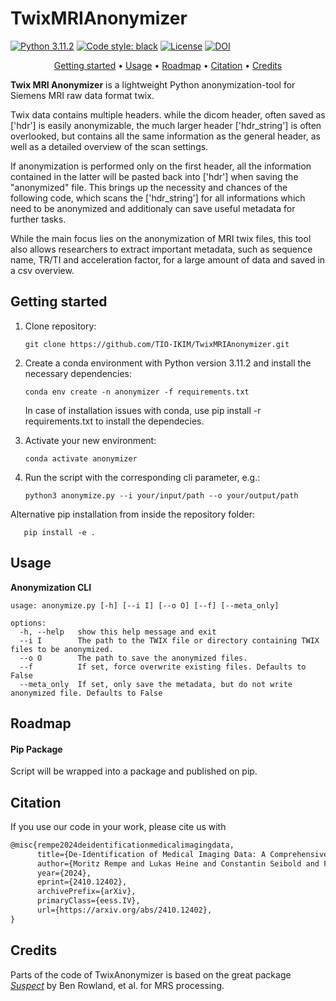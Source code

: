 # TwixMRIAnonymizer

[![Python 3.11.2](https://img.shields.io/badge/python-3.10%20%7C%203.11%20%7C%203.12-blue)](https://www.python.org/downloads/release/python-3120/) 
[![Code style: black](https://img.shields.io/badge/code%20style-black-000000.svg)](https://github.com/psf/black)
[![License](https://img.shields.io/badge/License-MIT-green.svg)](./LICENSE)
[![DOI](https://img.shields.io/badge/DOI-j.cmpb.2023.107912-blue)](https://doi.org/10.48550/arXiv.2410.12402)

<div align="center">

[Getting started](#getting-started) • [Usage](#usage) • [Roadmap](#roadmap) • [Citation](#citation) • [Credits](#credits)

</div>

**Twix MRI Anonymizer** is a lightweight Python anonymization-tool for Siemens MRI raw data format twix. 

Twix data contains multiple headers. while the dicom header, often saved as ['hdr'] is easily anonymizable, the much larger header ['hdr_string'] is often overlooked, but contains all the same information as the general header, as well as a detailed overview of the scan settings.

If anonymization is performed only on the first header, all the information contained in the latter will be pasted back into ['hdr'] when saving the "anonymized" file. 
This brings up the necessity and chances of the following code, which scans the ['hdr_string'] for all informations which need to be anonymized and additionaly can save useful metadata for further tasks.

While the main focus lies on the anonymization of MRI twix files, this tool also allows researchers to extract important metadata, such as sequence name, TR/TI and acceleration factor, for a large amount of data and saved in a csv overview.

## Getting started
1. Clone repository:
   
       git clone https://github.com/TIO-IKIM/TwixMRIAnonymizer.git

2. Create a conda environment with Python version 3.11.2 and install the necessary dependencies:
   
       conda env create -n anonymizer -f requirements.txt
    In case of installation issues with conda, use pip install -r requirements.txt to install the dependecies.

3. Activate your new environment:

       conda activate anonymizer

4. Run the script with the corresponding cli parameter, e.g.:

       python3 anonymize.py --i your/input/path --o your/output/path

Alternative pip installation from inside the repository folder:

       pip install -e .

## Usage
**Anonymization CLI**
```
usage: anonymize.py [-h] [--i I] [--o O] [--f] [--meta_only]

options:
  -h, --help   show this help message and exit
  --i I        The path to the TWIX file or directory containing TWIX files to be anonymized.
  --o O        The path to save the anonymized files.
  --f          If set, force overwrite existing files. Defaults to False
  --meta_only  If set, only save the metadata, but do not write anonymized file. Defaults to False
```

## Roadmap

#### Pip Package

Script will be wrapped into a package and published on pip.

## Citation

If you use our code in your work, please cite us with
```latex
@misc{rempe2024deidentificationmedicalimagingdata,
      title={De-Identification of Medical Imaging Data: A Comprehensive Tool for Ensuring Patient Privacy}, 
      author={Moritz Rempe and Lukas Heine and Constantin Seibold and Fabian Hörst and Jens Kleesiek},
      year={2024},
      eprint={2410.12402},
      archivePrefix={arXiv},
      primaryClass={eess.IV},
      url={https://arxiv.org/abs/2410.12402}, 
}
```

## Credits

Parts of the code of TwixAnonymizer is based on the great package [*Suspect*](https://suspect.readthedocs.io/en/#) by Ben Rowland, et al. for MRS processing.
